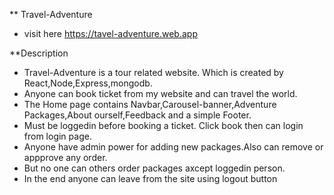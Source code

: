  
 ** Travel-Adventure

 * visit here https://tavel-adventure.web.app

 **Description
  * Travel-Adventure is a tour related website. Which is created by React,Node,Express,mongodb.
  * Anyone can book ticket from my website and can travel the world.
  * The Home page contains Navbar,Carousel-banner,Adventure Packages,About ourself,Feedback and a simple Footer.
  * Must be loggedin before booking a ticket. Click book then can login from login page.
  * Anyone have admin power for adding new packages.Also can remove or appprove any order.
  * But no one can others order packages axcept loggedin person.
 * In the end anyone can leave from the site using logout button


